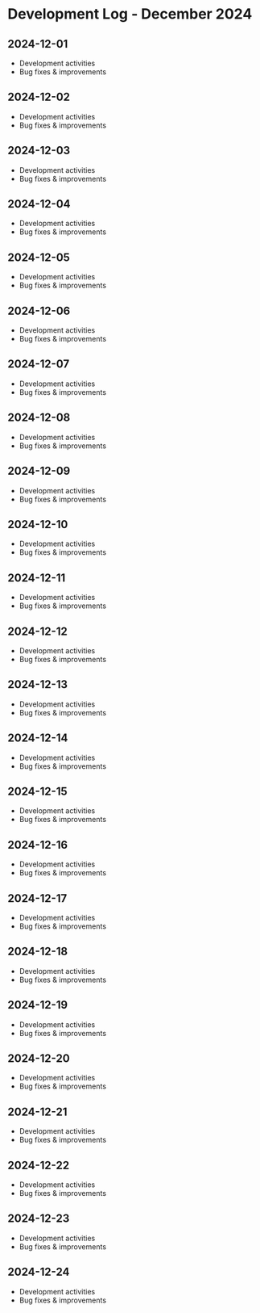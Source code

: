# Development Log - December 2024

## 2024-12-01
- Development activities
- Bug fixes & improvements

## 2024-12-02
- Development activities
- Bug fixes & improvements

## 2024-12-03
- Development activities
- Bug fixes & improvements

## 2024-12-04
- Development activities
- Bug fixes & improvements

## 2024-12-05
- Development activities
- Bug fixes & improvements

## 2024-12-06
- Development activities
- Bug fixes & improvements

## 2024-12-07
- Development activities
- Bug fixes & improvements

## 2024-12-08
- Development activities
- Bug fixes & improvements

## 2024-12-09
- Development activities
- Bug fixes & improvements

## 2024-12-10
- Development activities
- Bug fixes & improvements

## 2024-12-11
- Development activities
- Bug fixes & improvements

## 2024-12-12
- Development activities
- Bug fixes & improvements

## 2024-12-13
- Development activities
- Bug fixes & improvements

## 2024-12-14
- Development activities
- Bug fixes & improvements

## 2024-12-15
- Development activities
- Bug fixes & improvements

## 2024-12-16
- Development activities
- Bug fixes & improvements

## 2024-12-17
- Development activities
- Bug fixes & improvements

## 2024-12-18
- Development activities
- Bug fixes & improvements

## 2024-12-19
- Development activities
- Bug fixes & improvements

## 2024-12-20
- Development activities
- Bug fixes & improvements

## 2024-12-21
- Development activities
- Bug fixes & improvements

## 2024-12-22
- Development activities
- Bug fixes & improvements

## 2024-12-23
- Development activities
- Bug fixes & improvements

## 2024-12-24
- Development activities
- Bug fixes & improvements
